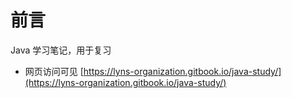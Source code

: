 # 前言

Java 学习笔记，用于复习

* 网页访问可见 [https://lyns-organization.gitbook.io/java-study/](https://lyns-organization.gitbook.io/java-study/)
